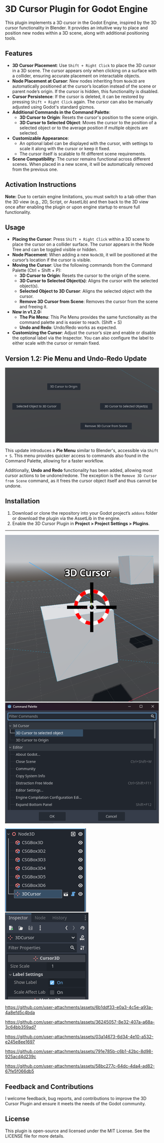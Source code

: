 # 3D Cursor Plugin for Godot Engine

This plugin implements a 3D cursor in the Godot Engine, inspired by the 3D cursor functionality in Blender. It provides an intuitive way to place and position new nodes within a 3D scene, along with additional positioning tools.

## Features

- **3D Cursor Placement**: Use `Shift + Right Click` to place the 3D cursor in a 3D scene. The cursor appears only when clicking on a surface with a collider, ensuring accurate placement on interactable objects.
- **Node Placement at Cursor**: New nodes inheriting from `Node3D` are automatically positioned at the cursor’s location instead of the scene or parent node’s origin. If the cursor is hidden, this functionality is disabled.
- **Cursor Persistence**: If the cursor is deleted, it can be restored by pressing `Shift + Right Click` again. The cursor can also be manually adjusted using Godot's standard gizmos.
- **Additional Commands in the Command Palette**:
  - **3D Cursor to Origin**: Resets the cursor's position to the scene origin.
  - **3D Cursor to Selected Object**: Moves the cursor to the position of a selected object or to the average position if multiple objects are selected.
- **Customizable Appearance**:
  - An optional label can be displayed with the cursor, with settings to scale it along with the cursor or keep it fixed.
  - The cursor itself is scalable to fit different scene requirements.
- **Scene Compatibility**: The cursor remains functional across different scenes. When placed in a new scene, it will be automatically removed from the previous one.

## Activation Instructions

**Note:** Due to certain engine limitations, you must switch to a tab other than the 3D view (e.g., 2D, Script, or AssetLib) and then back to the 3D view once after enabling the plugin or upon engine startup to ensure full functionality.

## Usage

- **Placing the Cursor**: Press `Shift + Right Click` within a 3D scene to place the cursor on a collider surface. The cursor appears in the Node Tree and can be toggled visible or hidden.
- **Node Placement**: When adding a new `Node3D`, it will be positioned at the cursor’s location if the cursor is visible.
- **Moving the Cursor**: Use the following commands from the Command Palette (Ctrl + Shift + P):
  - **3D Cursor to Origin**: Resets the cursor to the origin of the scene.
  - **3D Cursor to Selected Object(s)**: Aligns the cursor with the selected object(s).
  - **Selected Object to 3D Cursor**: Aligns the selected object with the cursor.
  - **Remove 3D Cursor from Scene**: Removes the cursor from the scene and freeing it.
- **New in v1.2.0:**
  - **The Pie Menu**: This Pie Menu provides the same functionality as the command palette and is easier to reach. (Shift + S)
  - **Undo and Redo**: Undo/Redo works as expected.
- **Customizing the Cursor**: Adjust the cursor’s size and enable or disable the optional label via the Inspector. You can also configure the label to either scale with the cursor or remain fixed.

## Version 1.2: Pie Menu and Undo-Redo Update

![Pie Menu](screenshots/PieMenu.png "Pie Menu Options")

This update introduces a **Pie Menu** similar to Blender's, accessible via `Shift + S`. This menu provides quicker access to commands also found in the Command Palette, allowing for a faster workflow.

Additionally, **Undo and Redo** functionality has been added, allowing most cursor actions to be undone/redone. The exception is the `Remove 3D Cursor from Scene` command, as it frees the cursor object itself and thus cannot be undone.

## Installation

1. Download or clone the repository into your Godot project’s `addons` folder or download the plugin via the AssetLib in the engine.
2. Enable the 3D Cursor Plugin in **Project > Project Settings > Plugins**.

---

![3D Cursor](screenshots/3DCursor.png "3D Cursor in Scene")
![Command Palette Actions](screenshots/CommandPalette.png "Command Palette Actions")

![Node Tree](screenshots/NodeTree.png "3D Cursor in Node Tree")
![Inspector](screenshots/Inspector.png "3D Cursor Inspector Settings")

https://github.com/user-attachments/assets/6b1ddf33-e0a3-4c5e-a93a-4a8efd5c4bda

https://github.com/user-attachments/assets/36245057-8e32-407a-a68a-3c64bb359ad7

https://github.com/user-attachments/assets/03a14673-6d34-4e10-a532-e245e8ee1697

https://github.com/user-attachments/assets/791e785b-c6b1-42bc-8d98-925acd4d239c

https://github.com/user-attachments/assets/58bc277c-64dc-4da4-ad82-67fe5f066db5

## Feedback and Contributions

I welcome feedback, bug reports, and contributions to improve the 3D Cursor Plugin and ensure it meets the needs of the Godot community. 

## License

This plugin is open-source and licensed under the MIT License. See the LICENSE file for more details.
